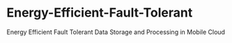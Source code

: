 # Energy-Efficient-Fault-Tolerant
Energy Efficient Fault Tolerant Data Storage and Processing in Mobile Cloud
